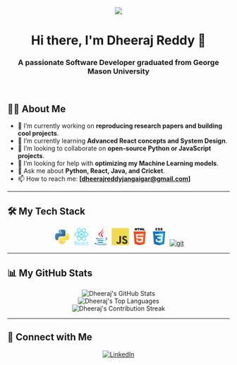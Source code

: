 <div align="center">
  <img src="https://media.giphy.com/media/M9gbBd9nbDrOTu1Mqx/giphy.gif" width="100"/>
  <h1>Hi there, I'm Dheeraj Reddy 👋</h1>
  <h3>A passionate Software Developer graduated from George Mason University</h3>
</div>

<br/>

## 👨‍💻 About Me
- 🔭 I’m currently working on **reproducing research papers and building cool projects**.
- 🌱 I’m currently learning **Advanced React concepts and System Design**.
- 👯 I’m looking to collaborate on **open-source Python or JavaScript projects**.
- 🤔 I’m looking for help with **optimizing my Machine Learning models**.
- 💬 Ask me about **Python, React, Java, and Cricket**.
- 📫 How to reach me: **[dheerajreddyjangaigar@gmail.com]**
<hr/>

## 🛠️ My Tech Stack
<div align="center">
  <a href="https://www.python.org" target="_blank" rel="noreferrer"><img src="https://raw.githubusercontent.com/devicons/devicon/master/icons/python/python-original.svg" alt="python" width="40" height="40"/></a>
  <a href="https://reactjs.org/" target="_blank" rel="noreferrer"><img src="https://raw.githubusercontent.com/devicons/devicon/master/icons/react/react-original-wordmark.svg" alt="react" width="40" height="40"/></a>
  <a href="https://www.java.com" target="_blank" rel="noreferrer"><img src="https://raw.githubusercontent.com/devicons/devicon/master/icons/java/java-original.svg" alt="java" width="40" height="40"/></a>
  <a href="https://developer.mozilla.org/en-US/docs/Web/JavaScript" target="_blank" rel="noreferrer"><img src="https://raw.githubusercontent.com/devicons/devicon/master/icons/javascript/javascript-original.svg" alt="javascript" width="40" height="40"/></a>
  <a href="https://www.w3.org/html/" target="_blank" rel="noreferrer"><img src="https://raw.githubusercontent.com/devicons/devicon/master/icons/html5/html5-original-wordmark.svg" alt="html5" width="40" height="40"/></a>
  <a href="https://www.w3schools.com/css/" target="_blank" rel="noreferrer"><img src="https://raw.githubusercontent.com/devicons/devicon/master/icons/css3/css3-original-wordmark.svg" alt="css3" width="40" height="40"/></a>
  <a href="https://git-scm.com/" target="_blank" rel="noreferrer"><img src="https://www.vectorlogo.zone/logos/git-scm/git-scm-icon.svg" alt="git" width="40" height="40"/></a>
</div>

<hr/>

## 📊 My GitHub Stats
<div align="center">
  <img src="https://github-readme-stats.vercel.app/api?username=jdheerajreddy9&show_icons=true&theme=radical&hide_border=true&include_all_commits=true&count_private=true" alt="Dheeraj's GitHub Stats"/>
  <br/>
  <img src="https://github-readme-stats.vercel.app/api/top-langs/?username=jdheerajreddy9&layout=compact&langs_count=8&theme=radical&hide_border=true" alt="Dheeraj's Top Languages"/>
</div>

<div align="center">
  <img src="https://streak-stats.demolab.com/?user=jdheerajreddy9&theme=radical&hide_border=true" alt="Dheeraj's Contribution Streak"/>
</div>

<hr/>

## 🤝 Connect with Me
<div align="center">
 <a href="https://www.linkedin.com/in/dheeraj-reddy-jangaigar-296723248/" target="_blank">
    <img src="https://img.shields.io/badge/LinkedIn-0077B5?style=for-the-badge&logo=linkedin&logoColor=white" alt="LinkedIn"/>
  </a>
</div>
